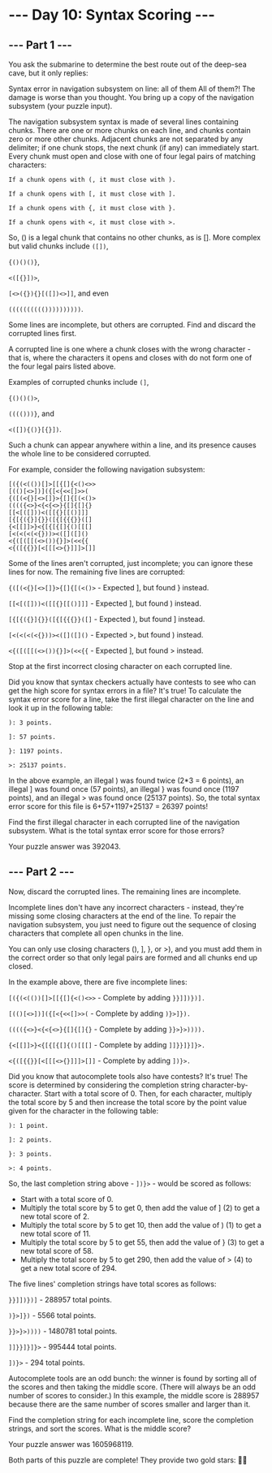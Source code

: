 # --- Day 10: Syntax Scoring ---

## --- Part 1 ---
You ask the submarine to determine the best route out of the deep-sea cave, but it only replies:

Syntax error in navigation subsystem on line: all of them
All of them?! The damage is worse than you thought. You bring up a copy of the navigation subsystem (your puzzle input).

The navigation subsystem syntax is made of several lines containing chunks. There are one or more chunks on each line,
and chunks contain zero or more other chunks. Adjacent chunks are not separated by any delimiter; if one chunk stops,
the next chunk (if any) can immediately start. Every chunk must open and close with one of four legal pairs of matching
characters:

`If a chunk opens with (, it must close with ).`

`If a chunk opens with [, it must close with ].`

`If a chunk opens with {, it must close with }.`

`If a chunk opens with <, it must close with >.`

So, () is a legal chunk that contains no other chunks, as is []. More complex but valid chunks include
`([])`,

`{()()()}`,

`<([{}])>`,

`[<>({}){}[([])<>]]`, and even

`(((((((((())))))))))`.

Some lines are incomplete, but others are corrupted. Find and discard the corrupted lines first.

A corrupted line is one where a chunk closes with the wrong character - that is, where the characters it opens and
closes with do not form one of the four legal pairs listed above.

Examples of corrupted chunks include
`(]`,

`{()()()>`,

`(((()))}`, and

`<([]){()}[{}])`.

Such a chunk can appear anywhere within a line, and its presence causes the whole line to be considered corrupted.

For example, consider the following navigation subsystem:

```
[({(<(())[]>[[{[]{<()<>>
[(()[<>])]({[<{<<[]>>(
{([(<{}[<>[]}>{[]{[(<()>
(((({<>}<{<{<>}{[]{[]{}
[[<[([]))<([[{}[[()]]]
[{[{({}]{}}([{[{{{}}([]
{<[[]]>}<{[{[{[]{()[[[]
[<(<(<(<{}))><([]([]()
<{([([[(<>()){}]>(<<{{
<{([{{}}[<[[[<>{}]]]>[]]
```

Some of the lines aren't corrupted, just incomplete; you can ignore these lines for now. The remaining five lines are
corrupted:

`{([(<{}[<>[]}>{[]{[(<()>` - Expected ], but found } instead.

`[[<[([]))<([[{}[[()]]]` - Expected ], but found ) instead.

`[{[{({}]{}}([{[{{{}}([]` - Expected ), but found ] instead.

`[<(<(<(<{}))><([]([]()` - Expected >, but found ) instead.

`<{([([[(<>()){}]>(<<{{` - Expected ], but found > instead.

Stop at the first incorrect closing character on each corrupted line.

Did you know that syntax checkers actually have contests to see who can get the high score for syntax errors in a file?
It's true! To calculate the syntax error score for a line, take the first illegal character on the line and look it up
in the following table:

`): 3 points.`

`]: 57 points.`

`}: 1197 points.`

`>: 25137 points.`

In the above example, an illegal ) was found twice (2*3 = 6 points), an illegal ] was found once (57 points), an illegal
} was found once (1197 points), and an illegal > was found once (25137 points). So, the total syntax error score for
this file is 6+57+1197+25137 = 26397 points!

Find the first illegal character in each corrupted line of the navigation subsystem. What is the total syntax error
score for those errors?

Your puzzle answer was 392043.

## --- Part 2 ---
Now, discard the corrupted lines. The remaining lines are incomplete.

Incomplete lines don't have any incorrect characters - instead, they're missing some closing characters at the end of
the line. To repair the navigation subsystem, you just need to figure out the sequence of closing characters that
complete all open chunks in the line.

You can only use closing characters (), ], }, or >), and you must add them in the correct order so that only legal pairs
are formed and all chunks end up closed.

In the example above, there are five incomplete lines:

`[({(<(())[]>[[{[]{<()<>>` - Complete by adding `}}]])})].`

`[(()[<>])]({[<{<<[]>>(` - Complete by adding `)}>]}).`

`(((({<>}<{<{<>}{[]{[]{}` - Complete by adding `}}>}>)))).`

`{<[[]]>}<{[{[{[]{()[[[]` - Complete by adding `]]}}]}]}>.`

`<{([{{}}[<[[[<>{}]]]>[]]` - Complete by adding `])}>.`

Did you know that autocomplete tools also have contests? It's true! The score is determined by considering the
completion string character-by-character. Start with a total score of 0. Then, for each character, multiply the total
score by 5 and then increase the total score by the point value given for the character in the following table:

`): 1 point.`

`]: 2 points.`

`}: 3 points.`

`>: 4 points.`

So, the last completion string above - `])}>` - would be scored as follows:

* Start with a total score of 0.
* Multiply the total score by 5 to get 0, then add the value of ] (2) to get a new total score of 2.
* Multiply the total score by 5 to get 10, then add the value of ) (1) to get a new total score of 11.
* Multiply the total score by 5 to get 55, then add the value of } (3) to get a new total score of 58.
* Multiply the total score by 5 to get 290, then add the value of > (4) to get a new total score of 294.

The five lines' completion strings have total scores as follows:

`}}]])})]` - 288957 total points.

`)}>]})` - 5566 total points.

`}}>}>))))` - 1480781 total points.

`]]}}]}]}>` - 995444 total points.

`])}>` - 294 total points.

Autocomplete tools are an odd bunch: the winner is found by sorting all of the scores and then taking the middle score.
(There will always be an odd number of scores to consider.) In this example, the middle score is 288957 because there
are the same number of scores smaller and larger than it.

Find the completion string for each incomplete line, score the completion strings, and sort the scores. What is the
middle score?

Your puzzle answer was 1605968119.

Both parts of this puzzle are complete! They provide two gold stars: 🌟🌟